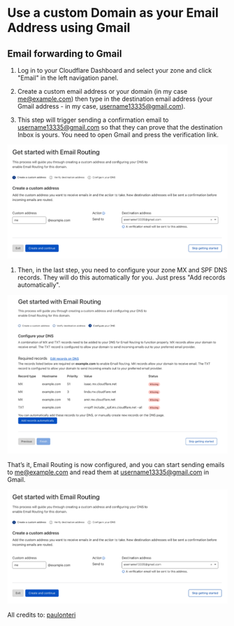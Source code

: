 # Use a custom Domain as your Email Address using Gmail

## Email forwarding to Gmail

1. Log in to your Cloudflare Dashboard and select your zone and click "Email" in the left navigation panel.

1. Create a custom email address or your domain (in my case me@example.com) then type in the destination email address (your Gmail address - in my case, username13335@gmail.com).

1. This step will trigger sending a confirmation email to username13335@gmail.com so that they can prove that the destination Inbox is yours. You need to open Gmail and press the verification link.

![get started email routing](./images/email_routing.png)

1. Then, in the last step, you need to configure your zone MX and SPF DNS records. They will do this automatically for you. Just press "Add records automatically".

![dns records](./images/dns_records.png)

That’s it, Email Routing is now configured, and you can start sending emails to me@example.com and read them at username13335@gmail.com in Gmail.

![final started email routing](./images/email_routing.png)

All credits to: [paulonteri](https://paulonteri.com/thoughts/how-to/custom-domain-with-gmail)